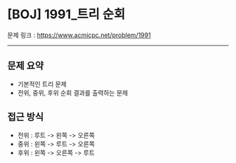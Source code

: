 # [BOJ] 1991_트리 순회

문제 링크 : https://www.acmicpc.net/problem/1991

----------------------
## 문제 요약
  - 기본적인 트리 문제
  - 전위, 중위, 후위 순회 결과를 출력하는 문제

## 접근 방식
  - 전위 : 루트 -> 왼쪽 -> 오른쪽
  - 중위 : 왼쪽 -> 루트 -> 오른쪽
  - 후위 : 왼쪽 -> 오른쪽 -> 루트
